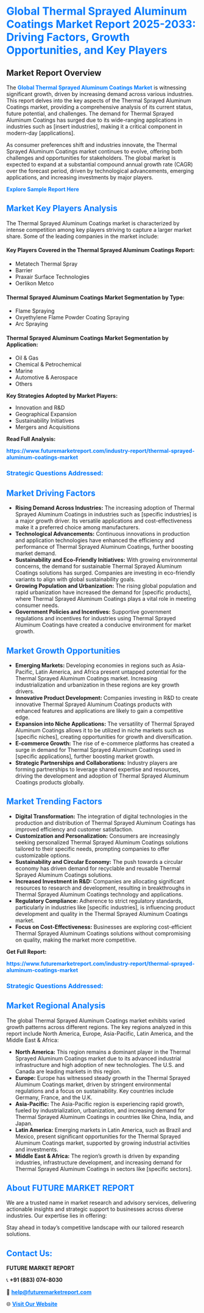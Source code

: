 <h1 style="color: #007BFF;">Global Thermal Sprayed Aluminum Coatings Market Report 2025-2033: Driving Factors, Growth Opportunities, and Key Players</h1>

<section id="overview">
<h2>Market Report Overview</h2>
<p>The <a href="https://www.futuremarketreport.com/industry-report/thermal-sprayed-aluminum-coatings-market" style="color: #007BFF; text-decoration: none;"><strong>Global Thermal Sprayed Aluminum Coatings Market</strong></a> is witnessing significant growth, driven by increasing demand across various industries. This report delves into the key aspects of the Thermal Sprayed Aluminum Coatings market, providing a comprehensive analysis of its current status, future potential, and challenges. The demand for Thermal Sprayed Aluminum Coatings has surged due to its wide-ranging applications in industries such as [insert industries], making it a critical component in modern-day [applications].</p>
<p>As consumer preferences shift and industries innovate, the Thermal Sprayed Aluminum Coatings market continues to evolve, offering both challenges and opportunities for stakeholders. The global market is expected to expand at a substantial compound annual growth rate (CAGR) over the forecast period, driven by technological advancements, emerging applications, and increasing investments by major players.</p>
</section>

<section id="overview">
<p><a href="https://www.futuremarketreport.com/request-sample/reportId=31103" style="color: #007BFF; text-decoration: none;"><strong>Explore Sample Report Here</strong></a></p>
</section>

<section id="key-players">
<h2 style="color: #007BFF;">Market Key Players Analysis</h2>
<p>The Thermal Sprayed Aluminum Coatings market is characterized by intense competition among key players striving to capture a larger market share. Some of the leading companies in the market include:</p>
<h4>Key Players Covered in the Thermal Sprayed Aluminum Coatings Report:</h4>
<ul><li>Metatech Thermal Spray</li><li>Barrier</li><li>Praxair Surface Technologies</li><li>Oerlikon Metco</li></ul>
<h4>Thermal Sprayed Aluminum Coatings Market Segmentation by Type:</h4>
<ul><li>Flame Spraying</li><li>Oxyethylene Flame Powder Coating Spraying</li><li>Arc Spraying</li></ul>

<h4>Thermal Sprayed Aluminum Coatings Market Segmentation by Application:</h4>
<ul><li>Oil &amp; Gas</li><li>Chemical &amp; Petrochemical</li><li>Marine</li><li>Automotive &amp; Aerospace</li><li>Others</li></ul>
<p><strong>Key Strategies Adopted by Market Players:</strong></p>
<ul>
<li>Innovation and R&D</li>
<li>Geographical Expansion</li>
<li>Sustainability Initiatives</li>
<li>Mergers and Acquisitions</li>
</ul>
</section>

<section>
<p><strong>Read Full Analysis: </strong></p><a href="https://www.futuremarketreport.com/industry-report/thermal-sprayed-aluminum-coatings-market" style="color: #007BFF; text-decoration: none;"><strong>https://www.futuremarketreport.com/industry-report/thermal-sprayed-aluminum-coatings-market</strong></a>
<h3 style="color: #007BFF;">Strategic Questions Addressed:</h3>
</section>

<section id="driving-factors">
<h2 style="color: #007BFF;">Market Driving Factors</h2>
<ul>
<li><strong>Rising Demand Across Industries:</strong> The increasing adoption of Thermal Sprayed Aluminum Coatings in industries such as [specific industries] is a major growth driver. Its versatile applications and cost-effectiveness make it a preferred choice among manufacturers.</li>
<li><strong>Technological Advancements:</strong> Continuous innovations in production and application technologies have enhanced the efficiency and performance of Thermal Sprayed Aluminum Coatings, further boosting market demand.</li>
<li><strong>Sustainability and Eco-Friendly Initiatives:</strong> With growing environmental concerns, the demand for sustainable Thermal Sprayed Aluminum Coatings solutions has surged. Companies are investing in eco-friendly variants to align with global sustainability goals.</li>
<li><strong>Growing Population and Urbanization:</strong> The rising global population and rapid urbanization have increased the demand for [specific products], where Thermal Sprayed Aluminum Coatings plays a vital role in meeting consumer needs.</li>
<li><strong>Government Policies and Incentives:</strong> Supportive government regulations and incentives for industries using Thermal Sprayed Aluminum Coatings have created a conducive environment for market growth.</li>
</ul>
</section>

<section id="growth-opportunities">
<h2 style="color: #007BFF;">Market Growth Opportunities</h2>
<ul>
<li><strong>Emerging Markets:</strong> Developing economies in regions such as Asia-Pacific, Latin America, and Africa present untapped potential for the Thermal Sprayed Aluminum Coatings market. Increasing industrialization and urbanization in these regions are key growth drivers.</li>
<li><strong>Innovative Product Development:</strong> Companies investing in R&D to create innovative Thermal Sprayed Aluminum Coatings products with enhanced features and applications are likely to gain a competitive edge.</li>
<li><strong>Expansion into Niche Applications:</strong> The versatility of Thermal Sprayed Aluminum Coatings allows it to be utilized in niche markets such as [specific niches], creating opportunities for growth and diversification.</li>
<li><strong>E-commerce Growth:</strong> The rise of e-commerce platforms has created a surge in demand for Thermal Sprayed Aluminum Coatings used in [specific applications], further boosting market growth.</li>
<li><strong>Strategic Partnerships and Collaborations:</strong> Industry players are forming partnerships to leverage shared expertise and resources, driving the development and adoption of Thermal Sprayed Aluminum Coatings products globally.</li>
</ul>
</section>

<section id="trending-factors">
<h2 style="color: #007BFF;">Market Trending Factors</h2>
<ul>
<li><strong>Digital Transformation:</strong> The integration of digital technologies in the production and distribution of Thermal Sprayed Aluminum Coatings has improved efficiency and customer satisfaction.</li>
<li><strong>Customization and Personalization:</strong> Consumers are increasingly seeking personalized Thermal Sprayed Aluminum Coatings solutions tailored to their specific needs, prompting companies to offer customizable options.</li>
<li><strong>Sustainability and Circular Economy:</strong> The push towards a circular economy has driven demand for recyclable and reusable Thermal Sprayed Aluminum Coatings solutions.</li>
<li><strong>Increased Investment in R&D:</strong> Companies are allocating significant resources to research and development, resulting in breakthroughs in Thermal Sprayed Aluminum Coatings technology and applications.</li>
<li><strong>Regulatory Compliance:</strong> Adherence to strict regulatory standards, particularly in industries like [specific industries], is influencing product development and quality in the Thermal Sprayed Aluminum Coatings market.</li>
<li><strong>Focus on Cost-Effectiveness:</strong> Businesses are exploring cost-efficient Thermal Sprayed Aluminum Coatings solutions without compromising on quality, making the market more competitive.</li>
</ul>
</section>

<section>
<p><strong>Get Full Report: </strong></p><a href="https://www.futuremarketreport.com/industry-report/thermal-sprayed-aluminum-coatings-market" style="color: #007BFF; text-decoration: none;"><strong>https://www.futuremarketreport.com/industry-report/thermal-sprayed-aluminum-coatings-market</strong></a>
<h3 style="color: #007BFF;">Strategic Questions Addressed:</h3>
</section>


<section id="regional-analysis">
<h2 style="color: #007BFF;">Market Regional Analysis</h2>
<p>The global Thermal Sprayed Aluminum Coatings market exhibits varied growth patterns across different regions. The key regions analyzed in this report include North America, Europe, Asia-Pacific, Latin America, and the Middle East & Africa:</p>
<ul>
<li><strong>North America:</strong> This region remains a dominant player in the Thermal Sprayed Aluminum Coatings market due to its advanced industrial infrastructure and high adoption of new technologies. The U.S. and Canada are leading markets in this region.</li>
<li><strong>Europe:</strong> Europe has witnessed steady growth in the Thermal Sprayed Aluminum Coatings market, driven by stringent environmental regulations and a focus on sustainability. Key countries include Germany, France, and the U.K.</li>
<li><strong>Asia-Pacific:</strong> The Asia-Pacific region is experiencing rapid growth, fueled by industrialization, urbanization, and increasing demand for Thermal Sprayed Aluminum Coatings in countries like China, India, and Japan.</li>
<li><strong>Latin America:</strong> Emerging markets in Latin America, such as Brazil and Mexico, present significant opportunities for the Thermal Sprayed Aluminum Coatings market, supported by growing industrial activities and investments.</li>
<li><strong>Middle East & Africa:</strong> The region’s growth is driven by expanding industries, infrastructure development, and increasing demand for Thermal Sprayed Aluminum Coatings in sectors like [specific sectors].</li>
</ul>
</section>

<footer>
<h2 style="color: #007BFF;">About FUTURE MARKET REPORT</h2>
<p>We are a trusted name in market research and advisory services, delivering actionable insights and strategic support to businesses across diverse industries. Our expertise lies in offering:</p>

<p>Stay ahead in today’s competitive landscape with our tailored research solutions.</p>

<h2 style="color: #007BFF;">Contact Us:</h2>
<p><strong>FUTURE MARKET REPORT</strong></p>
<p>📞 <strong>+91 (883) 074-8030</strong></p>
<p>📧 <strong><a href="mailto:help@futuremarketreport.com" style="color: #007BFF;">help@futuremarketreport.com</a></strong></p>
<p>🌐 <strong><a href="https://www.futuremarketreport.com/" style="color: #007BFF;">Visit Our Website</a></strong></p>
</footer>
